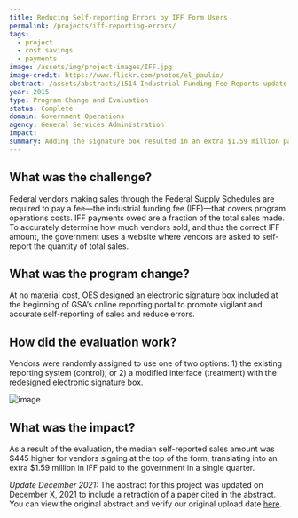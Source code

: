 ```yaml
---
title: Reducing Self-reporting Errors by IFF Form Users
permalink: /projects/iff-reporting-errors/
tags:
  - project
  - cost savings
  - payments
image: /assets/img/project-images/IFF.jpg
image-credit: https://www.flickr.com/photos/el_paulio/
abstract: /assets/abstracts/1514-Industrial-Funding-Fee-Reports-update-dec2021.pdf
year: 2015
type: Program Change and Evaluation
status: Complete
domain: Government Operations
agency: General Services Administration
impact:
summary: Adding the signature box resulted in an extra $1.59 million paid to government by vendors.
---
```

## What was the challenge?

Federal vendors making sales through the Federal Supply Schedules are required to pay a fee—the industrial funding fee (IFF)—that covers program operations costs. IFF payments owed are a fraction of the total sales made. To accurately determine how much vendors sold, and thus the correct IFF amount, the government uses a website where vendors are asked to self-report the quantity of total sales. 

## What was the program change?

At no material cost, OES designed an electronic signature box included at the beginning of GSA’s online reporting portal to promote vigilant and accurate self-reporting of sales and reduce errors.

## How did the evaluation work?

Vendors were randomly assigned to use one of two options: 1) the existing reporting system (control); or 2) a modified interface (treatment) with the redesigned electronic signature box.

![image]({{site.baseurl}}/assets/img/project-images/1514-image.png)

## What was the impact?

As a result of the evaluation, the median self-reported sales amount was $445 higher for vendors signing at the top of the form, translating into an extra $1.59 million in IFF paid to the government in a single quarter.

*Update December 2021:* The abstract for this project was updated on December X, 2021 to include a retraction of a paper cited in the abstract. You can view the original abstract and verify our original upload date [here](https://github.com/gsa-oes/office-of-evaluation-sciences/blob/master/assets/abstracts/1514-Industrial-Funding-Fee-Reports.pdf).
